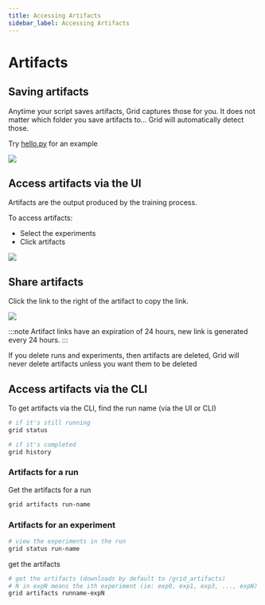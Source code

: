 ```yaml
---
title: Accessing Artifacts
sidebar_label: Accessing Artifacts
---
```

# Artifacts

## Saving artifacts

Anytime your script saves artifacts, Grid captures those for you. It does not matter which folder you save artifacts to... Grid will automatically detect those.

Try [hello.py](https://github.com/williamFalcon/hello/blob/main/hello.py) for an example

![](/images/runs/runs-artifacts.png)

## Access artifacts via the UI

Artifacts are the output produced by the training process.

To access artifacts:

* Select the experiments
* Click artifacts

![](/images/runs/art.gif)

## Share artifacts

Click the link to the right of the artifact to copy the link.

![](/images/runs/sharing-artifacts.png)

:::note
Artifact links have an expiration of 24 hours, new link is generated every 24 hours.
:::

If you delete runs and experiments, then artifacts are deleted, Grid will never delete artifacts unless you want them to be deleted

## Access artifacts via the CLI

To get artifacts via the CLI, find the run name (via the UI or CLI)

```bash
# if it's still running
grid status

# if it's completed
grid history
```

### Artifacts for a run

Get the artifacts for a run

```bash
grid artifacts run-name
```

### Artifacts for an experiment

```bash
# view the experiments in the run
grid status run-name
```

get the artifacts

```bash
# get the artifacts (downloads by default to /grid_artifacts)
# N in expN means the ith experiment (ie: exp0, exp1, exp3, ..., expN)
grid artifacts runname-expN
```
